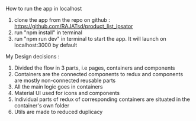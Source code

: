 How to run the app in localhost

1. clone the app from the repo on github : https://github.com/RAJATsd/product_list_ipsator
2. run "npm install" in terminal
3. run "npm run dev" in terminal to start the app. It will launch on localhost:3000 by default

My Design decisions :

1. Divided the flow in 3 parts, i.e pages, containers and components
2. Containers are the connected components to redux and components are mostly non-connected reusable parts
3. All the main logic goes in containers
4. Material UI used for icons and components
5. Individual parts of redux of corresponding containers are situated in the container's own folder
6. Utils are made to reduced duplicacy
